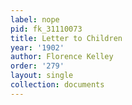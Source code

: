 ```yaml
---
label: nope
pid: fk_31110073
title: Letter to Children
year: '1902'
author: Florence Kelley
order: '279'
layout: single
collection: documents
---
```

